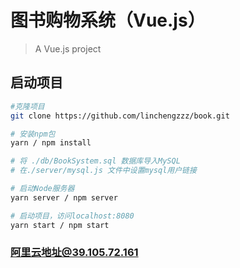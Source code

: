
# 图书购物系统（Vue.js）

> A Vue.js project

## 启动项目
``` bash
#克隆项目
git clone https://github.com/linchengzzz/book.git

# 安装npm包
yarn / npm install

# 将 ./db/BookSystem.sql 数据库导入MySQL 
# 在./server/mysql.js 文件中设置mysql用户链接

# 启动Node服务器
yarn server / npm server

# 启动项目，访问localhost:8080
yarn start / npm start

```
### 阿里云地址@39.105.72.161
